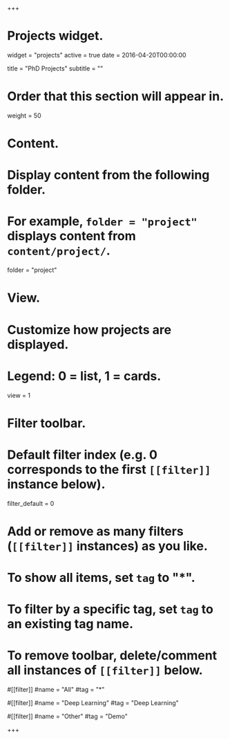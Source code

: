 +++
# Projects widget.
widget = "projects"
active = true
date = 2016-04-20T00:00:00

title = "PhD Projects"
subtitle = ""

# Order that this section will appear in.
weight = 50

# Content.
# Display content from the following folder.
# For example, `folder = "project"` displays content from `content/project/`.
folder = "project"

# View.
# Customize how projects are displayed.
# Legend: 0 = list, 1 = cards.
view = 1

# Filter toolbar.

# Default filter index (e.g. 0 corresponds to the first `[[filter]]` instance below).
filter_default = 0

# Add or remove as many filters (`[[filter]]` instances) as you like.
# To show all items, set `tag` to "*".
# To filter by a specific tag, set `tag` to an existing tag name.
# To remove toolbar, delete/comment all instances of `[[filter]]` below.
#[[filter]]
  #name = "All"
  #tag = "*"

#[[filter]]
  #name = "Deep Learning"
  #tag = "Deep Learning"

#[[filter]]
  #name = "Other"
  #tag = "Demo"

+++

